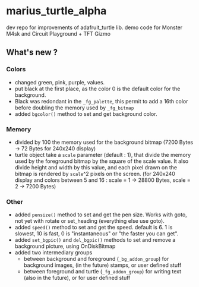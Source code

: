 # marius_turtle_alpha
dev repo for improvements of adafruit_turtle lib. demo code for Monster M4sk and Circuit Playground + TFT Gizmo



## What's new ?

### Colors
* changed green, pink, purple, values. 
* put black at the first place, as the color 0 is the default color for the background.
* Black was redondant in the `_fg_palette`, this permit to add a 16th color before doubling the memory used by `_fg_bitmap`
* added `bgcolor()` method to set and get background color.

### Memory
* divided by 100 the memory used for the background bitmap (7200 Bytes -> 72 Bytes for 240x240 display)
* turtle object take a `scale` parameter (default : 1), that divide the memory used by the foreground bitmap by the square of the scale value. It also divide height and width by this value, and each pixel drawn on the bitmap is rendered by `scale`^2 pixels on the screen. (for 240x240 display and colors between 5 and 16 : scale = 1 -> 28800 Bytes, scale = 2 -> 7200 Bytes)

### Other
* added `pensize()` method to set and get the pen size. Works with goto, not yet with rotate or set_heading (everything else use goto).
* added `speed()` method to set and get the speed. default is 6. 1 is slowest, 10 is fast, 0 is "instantaneous" or "the faster you can get".
* added `set_bgpic()` and `del_bgpic()` methods to set and remove a background picture, using OnDiskBitmap
* added two intermediary groups
  * between background and foreground (`_bg_addon_group`) for background images, (in the future) stamps, or user defined stuff
  * between foreground and turtle  (`_fg_addon_group`) for writing text (also in the future), or for user defined stuff




